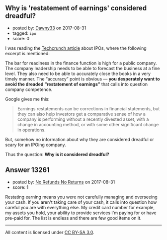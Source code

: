 ## Why is 'restatement of earnings' considered dreadful?

- posted by: [Dawny33](https://stackexchange.com/users/6444670/dawny33) on 2017-08-31
- tagged: `ipo`
- score: 0

I was reading the [Techcrunch article][1] about IPOs, where the following excerpt is mentioned:

The bar for readiness in the finance function is high for a public company. The company leadership needs to be able to forecast the business at a fine level. They also need to be able to accurately close the books in a very timely manner. The “accuracy” point is obvious — **you desperately want to avoid the dreaded “restatement of earnings”** that calls into question company competence.



Google gives me this:

> Earnings restatements can be corrections in financial statements, but
> they can also help investors get a comparative sense of how a company
> is performing without a recently divested asset, with a change in
> accounting method, or with some other significant change in
> operations.

But, somehow no information about why they are considered dreadful or scary for an IPOing company. 

Thus the question: **Why is it considered dreadful?** 


  [1]: https://techcrunch.com/2017/08/22/16-things-ceos-should-do-before-an-ipo/


## Answer 13261

- posted by: [No Refunds No Returns](https://stackexchange.com/users/73122/no-refunds-no-returns) on 2017-08-31
- score: 1

Restating earning means you were not carefully managing and overseeing your cash.  If you aren't taking care of your cash, it calls into question how careful you are with everything else.  My credit card number for example, my assets you hold, your ability to provide services I'm paying for or have pre-paid for.  The list is endless and there are few good items on it.



---

All content is licensed under [CC BY-SA 3.0](https://creativecommons.org/licenses/by-sa/3.0/).
